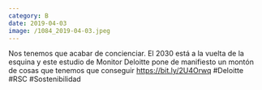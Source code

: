 ```yaml
--- 
category: B 
date: 2019-04-03 
image: /1084_2019-04-03.jpeg 
--- 
```


Nos tenemos que acabar de concienciar. El 2030 está a la vuelta de la esquina y este estudio de Monitor Deloitte pone de manifiesto un montón de cosas que tenemos que conseguir https://bit.ly/2U4Orwq #Deloitte #RSC #Sostenibilidad